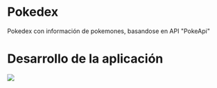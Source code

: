 # Pokedex
Pokedex con información de pokemones, basandose en API "PokeApi"

<H1>Desarrollo de la aplicación</H1>
<img src="https://www.example.com/images/dinosaur.jpg">

